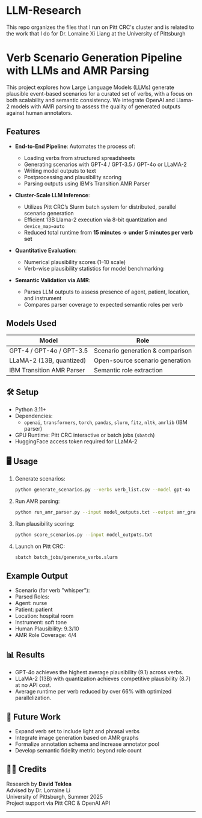 # LLM-Research
This repo organizes the files that I run on Pitt CRC's cluster and is related to the work that I do for Dr. Lorraine Xi Liang at the University of Pittsburgh

# Verb Scenario Generation Pipeline with LLMs and AMR Parsing

This project explores how Large Language Models (LLMs) generate plausible event-based scenarios for a curated set of verbs, with a focus on both scalability and semantic consistency. We integrate OpenAI and Llama-2 models with AMR parsing to assess the quality of generated outputs against human annotators.

## Features

- **End-to-End Pipeline**: Automates the process of:
  - Loading verbs from structured spreadsheets
  - Generating scenarios with GPT-4 / GPT-3.5 / GPT-4o or LLaMA-2
  - Writing model outputs to text
  - Postprocessing and plausibility scoring
  - Parsing outputs using IBM’s Transition AMR Parser

- **Cluster-Scale LLM Inference**:
  - Utilizes Pitt CRC’s Slurm batch system for distributed, parallel scenario generation
  - Efficient 13B Llama-2 execution via 8-bit quantization and `device_map=auto`
  - Reduced total runtime from **15 minutes → under 5 minutes per verb set**

- **Quantitative Evaluation**:
  - Numerical plausibility scores (1–10 scale)
  - Verb-wise plausibility statistics for model benchmarking

- **Semantic Validation via AMR**:
  - Parses LLM outputs to assess presence of agent, patient, location, and instrument
  - Compares parser coverage to expected semantic roles per verb

## Models Used

| Model       | Role                                      |
|-------------|-------------------------------------------|
| GPT-4 / GPT-4o / GPT-3.5 | Scenario generation & comparison |
| LLaMA-2 (13B, quantized) | Open-source scenario generation  |
| IBM Transition AMR Parser | Semantic role extraction        |

## 🛠 Setup

- Python 3.11+
- Dependencies:
  - `openai`, `transformers`, `torch`, `pandas`, `slurm`, `fitz`, `nltk`, `amrlib` (IBM parser)
- GPU Runtime: Pitt CRC interactive or batch jobs (`sbatch`)
- HuggingFace access token required for LLaMA-2

## 🖥 Usage

1. Generate scenarios:
    ```bash
    python generate_scenarios.py --verbs verb_list.csv --model gpt-4o
    ```

2. Run AMR parsing:
    ```bash
    python run_amr_parser.py --input model_outputs.txt --output amr_graphs.txt
    ```

3. Run plausibility scoring:
    ```bash
    python score_scenarios.py --input model_outputs.txt
    ```

4. Launch on Pitt CRC:
    ```bash
    sbatch batch_jobs/generate_verbs.slurm
    ```

## Example Output

- Scenario (for verb "whisper"):
- Parsed Roles:
- Agent: nurse
- Patient: patient
- Location: hospital room
- Instrument: soft tone
- Human Plausibility: 9.3/10
- AMR Role Coverage: 4/4

## 📊 Results

- GPT-4o achieves the highest average plausibility (9.1) across verbs.
- LLaMA-2 (13B) with quantization achieves competitive plausibility (8.7) at no API cost.
- Average runtime per verb reduced by over 66% with optimized parallelization.

## 📌 Future Work

- Expand verb set to include light and phrasal verbs
- Integrate image generation based on AMR graphs
- Formalize annotation schema and increase annotator pool
- Develop semantic fidelity metric beyond role count

## 👨‍🔬 Credits

Research by **David Teklea**  
Advised by Dr. Lorraine Li  
University of Pittsburgh, Summer 2025  
Project support via Pitt CRC & OpenAI API

---



